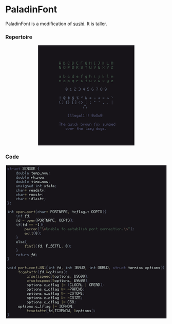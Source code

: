 # PaladinFont

PaladinFont is a modification of
[sushi](https://github.com/ruunyox/sushifont). It is taller.

### Repertoire

<p align='center'>
<img src="repertoire.png" width="300" />
</p>

### Code

<p align='center'>
<img src="code.png" width="500" />
</p>
